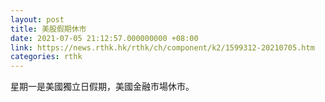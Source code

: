 ```yaml
---
layout: post
title: 美股假期休市
date: 2021-07-05 21:12:57.000000000 +08:00
link: https://news.rthk.hk/rthk/ch/component/k2/1599312-20210705.htm
categories: rthk
---
```


星期一是美國獨立日假期，美國金融市場休市。
